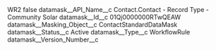 <?xml version="1.0" encoding="UTF-8"?>
<CustomMetadata xmlns="http://soap.sforce.com/2006/04/metadata" xmlns:xsi="http://www.w3.org/2001/XMLSchema-instance" xmlns:xsd="http://www.w3.org/2001/XMLSchema">
    <label>WR2</label>
    <protected>false</protected>
    <values>
        <field>datamask__API_Name__c</field>
        <value xsi:type="xsd:string">Contact.Contact - Record Type - Community Solar</value>
    </values>
    <values>
        <field>datamask__Id__c</field>
        <value xsi:type="xsd:string">01Qj0000000RTwQEAW</value>
    </values>
    <values>
        <field>datamask__Masking_Object__c</field>
        <value xsi:type="xsd:string">ContactStandardDataMask</value>
    </values>
    <values>
        <field>datamask__Status__c</field>
        <value xsi:type="xsd:string">Active</value>
    </values>
    <values>
        <field>datamask__Type__c</field>
        <value xsi:type="xsd:string">WorkflowRule</value>
    </values>
    <values>
        <field>datamask__Version_Number__c</field>
        <value xsi:nil="true"/>
    </values>
</CustomMetadata>
